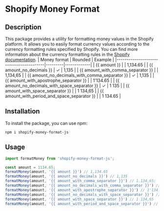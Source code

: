 # Shopify Money Format

## Description

This package provides a utility for formatting money values in the Shopify platform. It allows you to easily format currency values according to the currency formatting rules specified by Shopify. You can find more information about the currency formatting rules in the [Shopify documentation](https://help.shopify.com/en/manual/markets/pricing/currency-formatting).
| Money format                            | Rounded | Example     |
|-----------------------------------------|---------|-------------|
| {{ amount }}                            |         | 1,134.65    |
| {{ amount_no_decimals }}                 | ✓       | 1,135       |
| {{ amount_with_comma_separator }}        |         | 1,134,65    |
| {{ amount_no_decimals_with_comma_separator }} | ✓       | 1,135       |
| {{ amount_with_apostrophe_separator }}   |         | 1'134.65    |
| {{ amount_no_decimals_with_space_separator }} | ✓       | 1 135       |
| {{ amount_with_space_separator }}        |         | 1 134,65    |
| {{ amount_with_period_and_space_separator }} |         | 1 134.65    |

## Installation

To install the package, you can use npm:

```npm i shopify-money-format-js```

## Usage

```js
import formatMoney from 'shopify-money-format-js';

const amount = 1134.65;
formatMoney(amount, '{{ amount }}') // 1,134.65
formatMoney(amount, '{{ amount_no_decimals }}') // 1,135
formatMoney(amount, '{{ amount_with_comma_separator }}') // 1.134,65;
formatMoney(amount, '{{ amount_no_decimals_with_comma_separator }}') // 1.135
formatMoney(amount, '{{ amount_with_apostrophe_separator }}') // 1'134.65
formatMoney(amount, '{{ amount_no_decimals_with_space_separator }}') // 1 135
formatMoney(amount, '{{ amount_with_space_separator }}') // 1 134,65
formatMoney(amount, '{{ amount_with_period_and_space_separator }}') // 1 134.65
```
